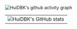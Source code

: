 ![HuiDBK's github activity graph](https://raw.githubusercontent.com/xiaopao6/xiaopao6/output/github-contribution-grid-snake.svg)
<table border=0>
  <tr>
    <td><img src="https://github-readme-stats.vercel.app/api?username=xiaopao6&show_icons=true&count_private=true&theme=vue-light&hide_border=true" alt="HuiDBK's GitHub stats" style="zoom:100%;" align="left"/>
  </tr>
</table>
